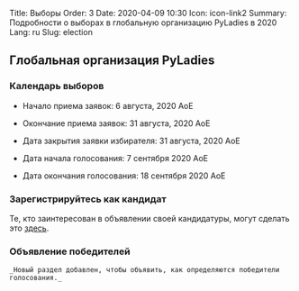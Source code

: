 Title: Выборы
Order: 3
Date: 2020-04-09 10:30
Icon: icon-link2
Summary: Подробности о выборах в глобальную организацию PyLadies в 2020
Lang: ru
Slug: election

## Глобальная организация PyLadies

### Календарь выборов


- Начало приема заявок: 6 августа, 2020 AoE
- Окончание приема заявок: 31 августа, 2020 AoE 

- Дата закрытия заявки избирателя: 31 августа, 2020 AoE 
- Дата начала голосования: 7 сентября 2020 AoE 
- Дата окончания голосования: 18 сентября 2020 AoE


###  Зарегистрируйтесь как кандидат
Те, кто заинтересован в объявлении своей кандидатуры, могут сделать это [здесь](http://elections.pyladies.com/pages/apply.html).


### Объявление победителей
	_Новый раздел добавлен, чтобы объявить, как определяются победители голосования._
